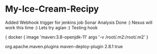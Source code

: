 # My-Ice-Cream-Recipy
Added Webhook trigger for jenkins job
Sonar Analysis Done :)
Nexus will work this time   :)
Lets try agian :)
Testing hook

{
        docker {
            image 'maven:3.8-openjdk-11' 
            args '-v /root/.m2:/root/.m2'
        }


<plugin>
   <groupId>org.apache.maven.plugins</groupId>
   <artifactId>maven-deploy-plugin</artifactId>
   <version>2.8.1</version>
   <configuration>
      <skip>true</skip>
   </configuration>
</plugin>
